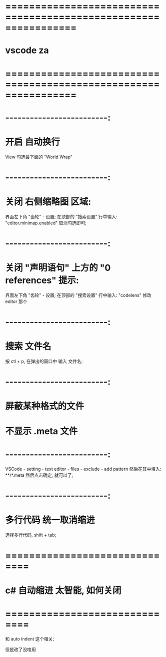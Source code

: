 # ================================================================ #
#                  vscode  za
# ================================================================ #


# -------------------------:
# 开启 自动换行

View 勾选最下面的 "World Wrap"



# -------------------------:
# 关闭 右侧缩略图 区域:
界面左下角 "齿轮" - 设置;
在顶部的 "搜索设置" 行中输入: "editor.minimap.enabled"
    取消勾选即可;


# -------------------------:
# 关闭 "声明语句" 上方的 "0 references" 提示:
界面左下角 "齿轮" - 设置;
在顶部的 "搜索设置" 行中输入: "codelens"
    修改 editor 那个


# -------------------------:
#  搜索 文件名

按 ctl + p, 在弹出的窗口中 输入 文件名;



# -------------------------:
#  屏蔽某种格式的文件
#  不显示 .meta 文件
# -------------------------:
VSCode - setting - text editor - files - exclude - add pattern
然后在其中填入:
    **/*.meta
然后点击确定, 就可以了;


# -------------------------:
#   多行代码 统一取消缩进

选择多行代码, shift + tab;



# ============================== #
#    c# 自动缩进 太智能, 如何关闭
# ============================== #

和 auto indent 这个相关;

但是改了没啥用




